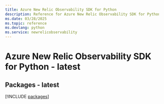 ```yaml
---
title: Azure New Relic Observability SDK for Python
description: Reference for Azure New Relic Observability SDK for Python
ms.date: 03/28/2025
ms.topic: reference
ms.devlang: python
ms.service: newrelicobservability
---
```

# Azure New Relic Observability SDK for Python - latest
## Packages - latest
[!INCLUDE [packages](new-relic-observability-index.md)]